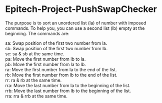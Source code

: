 # Epitech-Project-PushSwapChecker

The purpose is to sort an unordered list (la) of number with imposed commands. To help you, you can use a second list (lb) empty at the beginning. The commands are:

sa: Swap position of the first two number from la.\
sb: Swap position of the first two number from lb.\
sc: sa & sb at the same time.\
pa: Move the first number from lb to la.\
pb: Move the first number from la to lb.\
ra: Move the first number from la to the end of the list.\
rb: Move the first number from lb to the end of the list.\
rr: ra & rb at the same time.\
rra: Move the last number from la to the beginning of the list.\
rrb: Move the last number from lb to the beginning of the list.\
rra: rra & rrb at the same time.
